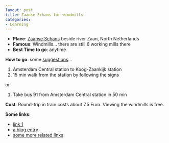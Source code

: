 ```yaml
---
layout: post
title: Zaanse Schans for windmills
categories:
- Learning
---
```



- **Place**: [Zaanse Schans](http://www.zaanseschans.nl/) beside river Zaan, North Netherlands
- **Famous**: Windmills... there are still 6 working mills there
- **Best Time to go**: anytime

**How to go**: some [suggestions](http://www.virtualtourist.com/travel/Europe/Netherlands/Provincie_Noord_Holland/Zaanse_Schans-2271918/Transportation-Zaanse_Schans-BR-1.html)...

1. Amsterdam Central station to Koog-Zaankijk station
2. 15 min walk from the station by following the signs

or

1. Take bus 91 from Amsterdam Central station in 50 min

**Cost**: Round-trip in train costs about 7.5 Euro. Viewing the windmills is free.

**Some links**:

- [link 1](http://www.amsterdam.info/excursions/zaanse-schans/)
- [a blog entry](http://notourist.wordpress.com/2007/07/11/zaanse-schans/)
- [some more related links](http://www.uky.edu/OtherOrgs/KPS/pages/conferences/netherlands/pages/zaanseschans.htm)

